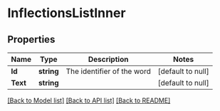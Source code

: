 # InflectionsListInner

## Properties
Name | Type | Description | Notes
------------ | ------------- | ------------- | -------------
**Id** | **string** | The identifier of the word | [default to null]
**Text** | **string** |  | [default to null]

[[Back to Model list]](../README.md#documentation-for-models) [[Back to API list]](../README.md#documentation-for-api-endpoints) [[Back to README]](../README.md)


